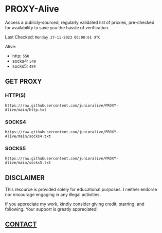# PROXY-Alive

Access a publicly-sourced, regularly validated list of proxies, pre-checked for availability to save you the hassle of verification.

Last Checked: `Monday 27-11-2023 05:00:01 UTC`

Alive:
- http: `550`
- socks4: `540`
- socks5: `459`

## GET PROXY

### HTTP(S)

```https://raw.githubusercontent.com/junioralive/PROXY-Alive/main/http.txt```

### SOCKS4

```https://raw.githubusercontent.com/junioralive/PROXY-Alive/main/socks4.txt```

### SOCKS5

```https://raw.githubusercontent.com/junioralive/PROXY-Alive/main/socks5.txt```

## DISCLAIMER

This resource is provided solely for educational purposes. I neither endorse nor encourage engaging in any illegal activities.

If you appreciate my work, kindly consider giving credit, starring, and following. Your support is greatly appreciated! 

## [CONTACT](https://t.me/TheJuniorAlive)
